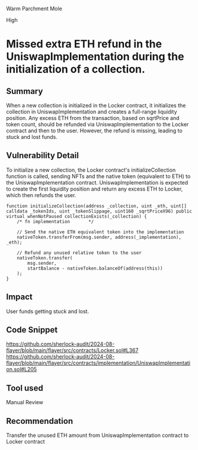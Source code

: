 Warm Parchment Mole

High

# Missed extra ETH refund in the UniswapImplementation during the initialization of a collection.

## Summary
When a new collection is initialized in the Locker contract, it initializes the collection in UniswapImplementation and creates a full-range liquidity position. Any excess ETH from the transaction, based on sqrtPrice and token count, should be refunded via UniswapImplementation to the Locker contract and then to the user. However, the refund is missing, leading to stuck and lost funds.

## Vulnerability Detail
To initialize a new collection, the Locker contract's initializeCollection function is called, sending NFTs and the native token (equivalent to ETH) to the UniswapImplementation contract. UniswapImplementation is expected to create the first liquidity position and return any excess ETH to Locker, which then refunds the user.

```solidity
function initializeCollection(address _collection, uint _eth, uint[] calldata _tokenIds, uint _tokenSlippage, uint160 _sqrtPriceX96) public virtual whenNotPaused collectionExists(_collection) {
    /* fn implementation       */

    // Send the native ETH equivalent token into the implementation
    nativeToken.transferFrom(msg.sender, address(_implementation), _eth);

    // Refund any unused relative token to the user
    nativeToken.transfer(
        msg.sender,
        startBalance - nativeToken.balanceOf(address(this))
    );
}
```

## Impact
User funds getting stuck and lost.

## Code Snippet
https://github.com/sherlock-audit/2024-08-flayer/blob/main/flayer/src/contracts/Locker.sol#L367
https://github.com/sherlock-audit/2024-08-flayer/blob/main/flayer/src/contracts/implementation/UniswapImplementation.sol#L205

## Tool used

Manual Review

## Recommendation
Transfer the unused ETH amount from UniswapImplementation contract to Locker contract